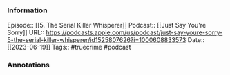 ### Information

Episode:: [[5. The Serial Killer Whisperer]]
Podcast:: [[Just Say You're Sorry]]
URL:: https://podcasts.apple.com/us/podcast/just-say-youre-sorry-5-the-serial-killer-whisperer/id1525807626?i=1000608833573
Date:: [[2023-06-19]]
Tags:: #truecrime 
#podcast


### Annotations

